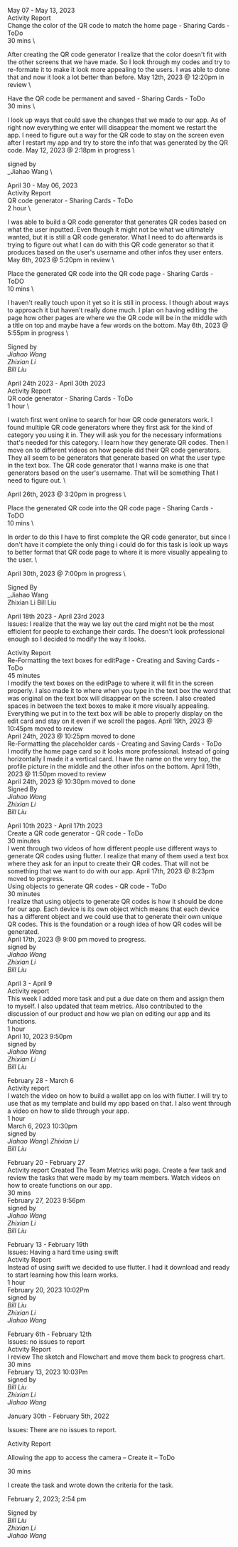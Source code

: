 May 07 - May 13, 2023 \
Activity Report \
Change the color of the QR code to match the home page - Sharing Cards - ToDo \
30 mins \

After creating the QR code generator I realize that the color doesn't fit with the other screens that we have made. So I look through my codes and try to re-formate it to make it look more appealing to the users. I was able to done that and now it look a lot better than before. 
May 12th, 2023 @ 12:20pm in review \

Have the QR code be permanent and saved - Sharing Cards - ToDo \
30 mins \

I look up ways that could save the changes that we made to our app. As of right now everything we enter will disappear the moment we restart the app. I need to figure out a way for the QR code to stay on the screen even after I restart my app and try to store the info that was generated by the QR code. 
May 12, 2023 @ 2:18pm in progress \

signed by \
_Jiahao Wang \


April 30 - May 06, 2023 \
Activity Report \
QR code generator - Sharing Cards - ToDo \
2 hour \

I was able to build a QR code generator that generates QR codes based on what the user inputted. Even though it might not be what we ultimately wanted, but it is still a QR code generator. What I need to do afterwards is trying to figure out what I can do with this QR code generator so that it produces based on the user's username and other infos they user enters. 
May 6th, 2023 @ 5:20pm in review \

Place the generated QR code into the QR code page - Sharing Cards - ToDO \
10 mins \

I haven't really touch upon it yet so it is still in process. I though about ways to approach it but haven't really done much. I plan on having editing the page how other pages are where we the QR code will be in the middle with a title on top and maybe have a few words on the bottom. 
May 6th, 2023 @ 5:55pm in progress \

Signed by \
_Jiahao Wang \
Zhixian Li \
Bill Liu_


April 24th 2023 - April 30th 2023 \
Activity Report \
QR code generator - Sharing Cards - ToDo \
1 hour \

I watch first went online to search for how QR code generators work. I found multiple QR code generators where they first ask for the kind of category you using it in. They will ask you for the necessary informations that's needed for this category. I learn how they generate QR codes. Then I move on to different videos on how people did their QR code generators. They all seem to be generators that generate based on what the user type in the text box. The QR code generator that I wanna make is one that generators based on the user's username. That will be something That I need to figure out. \

April 26th, 2023 @ 3:20pm in progress \

Place the generated QR code into the QR code page - Sharing Cards - ToDO \
10 mins \

In order to do this I have to first complete the QR code generator, but since I don't have it complete the only thing i could do for this task is look up ways to better format that QR code page to where it is more visually appealing to the user. \

April 30th, 2023 @ 7:00pm in progress \

Signed By \
_Jiahao Wang \
Zhixian Li
Bill Liu

April 18th 2023 - April 23rd 2023\
Issues: I realize that the way we lay out the card might not be the most efficient for people to exchange their cards. The doesn't look professional enough so I decided to modify the way it looks. 

Activity Report\
Re-Formatting the text boxes for editPage - Creating and Saving Cards - ToDo\
45 minutes\
I modify the text boxes on the editPage to where it will fit in the screen properly. I also made it to where when you type in the text box the word that was original on the text box will disappear on the screen. I also created spaces in between the text boxes to make it more visually appealing. Everything we put in to the text box will be able to properly display on the edit card and stay on it even if we scroll the pages. 
April 19th, 2023 @ 10:45pm moved to review\
April 24th, 2023 @ 10:25pm moved to done\
Re-Formatting the placeholder cards - Creating and Saving Cards - ToDo\
I modify the home page card so it looks more professional. Instead of going horizontally I made it a vertical card. I have the name on the very top, the profile picture in the middle and the other infos on the bottom. 
April 19th, 2023 @ 11:50pm moved to review\
April 24th, 2023 @ 10:30pm moved to done\
Signed By\
_Jiahao Wang \
Zhixian Li \
Bill Liu_


April 10th 2023 - April 17th 2023\
Create a QR code generator - QR code - ToDo\
30 minutes\
I went through two videos of how different people use different ways to generate QR codes using flutter. I realize that many of them used a text box where they ask for an input to create their QR codes. That will not be something that we want to do with our app. 
April 17th, 2023 @ 8:23pm moved to progress. \
Using objects to generate QR codes - QR code - ToDo\
30 minutes\
I realize that using objects to generate QR codes is how it should be done for our app. Each device is its own object which means that each device has a different object and we could use that to generate their own unique QR codes. This is the foundation or a rough idea of how QR codes will be generated. \
April 17th, 2023 @ 9:00 pm moved to progress. \
signed by \
_Jiahao Wang\
Zhixian Li\
Bill Liu_

April 3 - April 9\
Activity report\
This week I added more task and put a due date on them and assign them to myself. I also updated that team metrics. Also contributed to the discussion of our product and how we plan on editing our app and its functions. \
1 hour \
April 10, 2023 9:50pm \
signed by \
_Jiahao Wang\
Zhixian Li\
Bill Liu_

February 28 - March 6\
Activity report\
I watch the video on how to build a wallet app on Ios with flutter. I will try to use that as my template and build my app based on that. I also went through a video on how to slide through your app. \
1 hour \
March 6, 2023 10:30pm \
signed by \
_Jiahao Wang\ 
Zhixian Li \
Bill Liu_

February 20 - February 27\
Activity report
Created The Team Metrics wiki page. Create a few task and review the tasks that were made by my team members. Watch videos on how to create functions on our app. \
30 mins \
February 27, 2023 9:56pm \
signed by \
_Jiahao Wang \
Zhixian Li \
Bill Liu_

February 13 - February 19th \
Issues: Having a hard time using swift \
Activity Report \
Instead of using swift we decided to use flutter. I had it download and ready to start learning how this learn works. \
1 hour \
February 20, 2023 10:02Pm \
signed by \
_Bill Liu \
Zhixian Li \
Jiahao Wang_

February 6th - February 12th \
Issues: no issues to report \
Activity Report \
I review The sketch and Flowchart and move them back to progress chart. \
30 mins \
February 13, 2023 10:03Pm \
signed by \
_Bill Liu \
Zhixian Li \
Jiahao Wang_

January 30th - February 5th, 2022 

Issues: There are no issues to report.

Activity Report

Allowing the app to access the camera – Create it – ToDo

30 mins

I create the task and wrote down the criteria for the task. 
 
February 2, 2023; 2:54 pm 

Signed by \
_Bill Liu\
Zhixian Li \
Jiahao Wang_